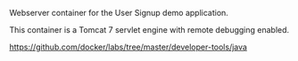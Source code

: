 Webserver container for the User Signup demo application.

This container is a Tomcat 7 servlet engine with remote debugging enabled.


https://github.com/docker/labs/tree/master/developer-tools/java
